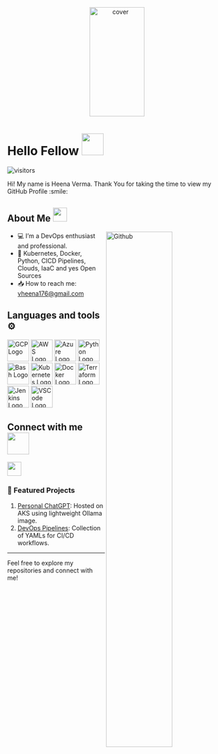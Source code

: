 <div align="center">
<img width="50%" height = "250px" src="https://encrypted-tbn0.gstatic.com/images?q=tbn:ANd9GcQXnIOxH1JHgjxYITUjgfLf6pAJW_l-3afC79vdzg7-yayMd2CmHY2wFd1VbKubHiRTZ6A&usqp=CAU" alt="cover" />
</div>

<h1> Hello Fellow <img src = "https://raw.githubusercontent.com/MartinHeinz/MartinHeinz/master/wave.gif" width = 50px> </h1>
<p align='center'>

![visitors](https://visitor-badge.glitch.me/badge?page_id=Anshuman2121.Anshuman2121)

</p>
<div size='20px'> Hi! My name is Heena Verma. Thank You for taking the time to view my GitHub Profile :smile: 
</div>

<h2> About Me <img src = "https://media2.giphy.com/media/QssGEmpkyEOhBCb7e1/giphy.gif?cid=ecf05e47a0n3gi1bfqntqmob8g9aid1oyj2wr3ds3mg700bl&rid=giphy.gif" width = 32px> </h2>

<img width="55%" align="right" alt="Github" src="https://img.freepik.com/free-vector/postponed-illustration-concept_23-2148497609.jpg?size=626&ext=jpg&ga=GA1.1.2008272138.1726876800&semt=ais_hybrid" />


- 💻 I’m a DevOps enthusiast and professional.
- 💟 Kubernetes, Docker, Python, CICD Pipelines, Clouds, IaaC and yes Open Sources
- 📥 How to reach me: vheena176@gmail.com



 <h2> Languages and tools ⚙️ </h2>
<p>
<img src="https://cdn.worldvectorlogo.com/logos/google-cloud-1.svg" alt="GCP Logo" width="50" height="50"/>
<img src="https://cdn.worldvectorlogo.com/logos/aws-2.svg" alt="AWS Logo" width="50" height="50"/> 
<img src="https://cdn.worldvectorlogo.com/logos/azure-1.svg" alt="Azure Logo" width="50" height="50"/>
<img src="https://cdn.worldvectorlogo.com/logos/python-5.svg" alt="Python Logo" width="50" height="50"/> <img src="https://cdn.worldvectorlogo.com/logos/bash-1.svg" alt="Bash Logo" width="50" height="50"/>
<img src="https://cdn.worldvectorlogo.com/logos/kubernets.svg" alt="Kubernetes Logo" width="50" height="50"/>
<img src="https://cdn.worldvectorlogo.com/logos/docker.svg" alt="Docker Logo" width="50" height="50"/>
<img src="https://cdn.worldvectorlogo.com/logos/terraform-enterprise.svg" alt="Terraform Logo" idth="50" height="50"/> 
<img src="https://cdn.worldvectorlogo.com/logos/jenkins.svg" alt="Jenkins Logo" width="50" height="50"/>
<img src="https://cdn.worldvectorlogo.com/logos/visual-studio-code-1.svg" alt="VSCode Logo" width="50" height="50"/> 
</p>


<h2> Connect with me <img src='https://media.giphy.com/media/UnyKXModRZbJZiJhSW/giphy.gif?cid=ecf05e47op58k874i9g3yungla1kpc91r3ia5jqho8x3k5iw&rid=giphy.gif&ct=s' width="50px"> </h2>
<a href = 'www.linkedin.com/in/heena-verma-a33227315'> <img width = '32px' align= 'center' src="https://cdn.worldvectorlogo.com/logos/linkedin-icon-2.svg"/></a> 


### 🌟 Featured Projects
1. [Personal ChatGPT](https://github.com/heena675/Ollama-K8s-manifests): Hosted on AKS using lightweight Ollama image.
2. [DevOps Pipelines](https://github.com/your-username/devops-pipelines): Collection of YAMLs for CI/CD workflows.

---

Feel free to explore my repositories and connect with me!
